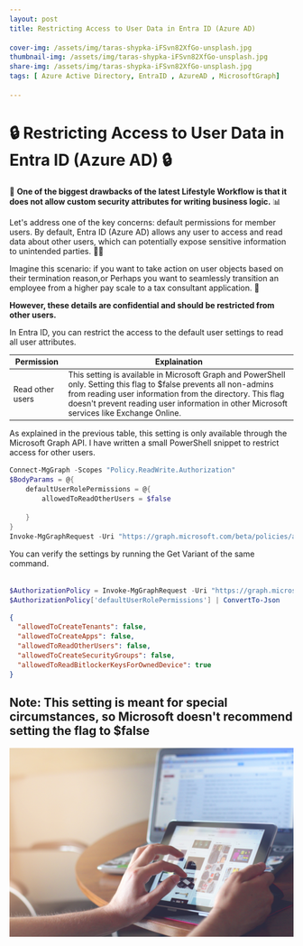 ```yaml
---
layout: post
title: Restricting Access to User Data in Entra ID (Azure AD)

cover-img: /assets/img/taras-shypka-iFSvn82XfGo-unsplash.jpg
thumbnail-img: /assets/img/taras-shypka-iFSvn82XfGo-unsplash.jpg
share-img: /assets/img/taras-shypka-iFSvn82XfGo-unsplash.jpg
tags: [ Azure Active Directory, EntraID , AzureAD , MicrosoftGraph]

---
```


# 🔒 Restricting Access to User Data in Entra ID (Azure AD) 🔒

🚀 **One of the biggest drawbacks of the latest Lifestyle Workflow is that it does not allow custom security attributes for writing business logic.** 📊

Let's address one of the key concerns: default permissions for member users. By default, Entra ID (Azure AD) allows any user to access and read data about other users, which can potentially expose sensitive information to unintended parties. 🕵️‍♂️

Imagine this scenario: if you want to take action on user objects based on their termination reason,or Perhaps you want to seamlessly transition an employee from a higher pay scale to a tax consultant application. 💼

**However, these details are confidential and should be restricted from other users.**

In Entra ID, you can restrict the access to the default user settings to read all user attributes.

| Permission | Explaination |
| -------- | -------- |
| Read other users | This setting is available in Microsoft Graph and PowerShell only. Setting this flag to $false prevents all non-admins from reading user information from the directory. This flag doesn't prevent reading user information in other Microsoft services like Exchange Online.|

As explained in the previous table, this setting is only available through the Microsoft Graph API. I have written a small PowerShell snippet to restrict access for other users.

```powershell
Connect-MgGraph -Scopes "Policy.ReadWrite.Authorization"
$BodyParams = @{
    defaultUserRolePermissions = @{
        allowedToReadOtherUsers = $false

    }
}
Invoke-MgGraphRequest -Uri "https://graph.microsoft.com/beta/policies/authorizationPolicy/authorizationPolicy" -Method PATCH -Body $BodyParams 


```

You can verify the settings by running the Get Variant of the same command.


```powershell

$AuthorizationPolicy = Invoke-MgGraphRequest -Uri "https://graph.microsoft.com/beta/policies/authorizationPolicy/authorizationPolicy" -Method Get 
$AuthorizationPolicy['defaultUserRolePermissions'] | ConvertTo-Json

```

```json
{
  "allowedToCreateTenants": false,
  "allowedToCreateApps": false,
  "allowedToReadOtherUsers": false,
  "allowedToCreateSecurityGroups": false,
  "allowedToReadBitlockerKeysForOwnedDevice": true
}

```

## Note: This setting is meant for special circumstances, so Microsoft doesn't recommend setting the flag to $false

![Example image](/assets/img/taras-shypka-iFSvn82XfGo-unsplash.jpg)  
